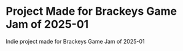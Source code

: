 # Project Made for Brackeys Game Jam of 2025-01
Indie project made for Brackeys Game Jam of 2025-01
